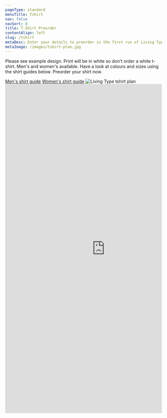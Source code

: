 ```yaml
---
pageType: standard
menuTitle: Tshirt
nav: false
navSort: 8
title: T-Shirt Preorder
contentAlign: left
slug: /tshirt
metaDesc: Enter your details to preorder in the first run of Living Type t-shirts
metaImage: /images/tshirt-plan.jpg
---
```

<div class="row">
    <div class="col-md-6 mb-5">
        <p>Please see example design. Print will be in white so don't order a white t-shirt. Men's and women's available. Have a look at colours and sizes using the shirt guides below. Preorder your shirt now.</p>
        <a href="/images/mens-shirt-guide.pdf" class="btn btn-outline-secondary" target="_blank">Men's shirt guide</a>
        <a href="/images/womens-shirt-guide.pdf" class="btn btn-outline-secondary" target="_blank">Women's shirt guide</a>
        <img src="/images/tshirt-plan.jpg" alt="Living Type tshirt plan" class="img-fluid mt-3">
    </div>
    <div class="col-md-6 embed-responsive embed-responsive-1by1" style="overflow:auto;-webkit-overflow-scrolling:touch">

<iframe src="https://docs.google.com/forms/d/e/1FAIpQLSc5hjYHg-96NHkjrHkaBsBQXW_wPZ57OKJ1qkIUNtHea_80gg/viewform?embedded=true" width="640" height="1057" frameborder="0" marginheight="0" marginwidth="0">Loading...</iframe>
    </div>
</div>
